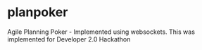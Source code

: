 # planpoker

Agile Planning Poker - Implemented using websockets.
This was implemented for Developer 2.0 Hackathon
